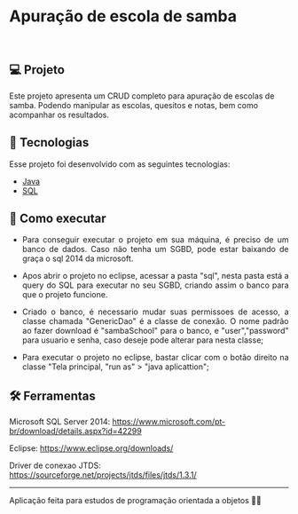 # Apuração de escola de samba

<br>




## 💻 Projeto

Este projeto apresenta um CRUD completo para apuração de escolas de samba. Podendo manipular as escolas, quesitos e notas, bem como acompanhar os resultados.

 

## 🧪 Tecnologias

Esse projeto foi desenvolvido com as seguintes tecnologias:

- [Java](https://github.com/topics/java)
- [SQL](https://github.com/topics/sql) 



## 🚀 Como executar


- <p align="justify">Para conseguir executar o projeto em sua máquina, é preciso de um banco de dados. Caso não tenha um SGBD, pode estar baixando de graça o sql 2014 da microsoft.</p> 

 
- <p align="justify">Apos abrir  o projeto no eclipse, acessar a pasta "sql", nesta pasta está a query do SQL para executar no seu SGBD, criando assim o banco para que o projeto funcione.</p>

- <p align="justify">Criado o banco, é necessario mudar suas permissoes de acesso, a classe chamada "GenericDao" é a classe de conexão. O nome padrão ao fazer download é "sambaSchool" para o banco, e "user","password" para usuario e senha, caso deseje pode alterar para nesta classe;</p>

- <p align="justify">Para executar o projeto no eclipse, bastar clicar com o botão direito na classe "Tela principal,  "run as" > "java aplicattion";</p>

 
## 🛠️ Ferramentas

Microsoft SQL Server 2014: https://www.microsoft.com/pt-br/download/details.aspx?id=42299

Eclipse: https://www.eclipse.org/downloads/

Driver de conexao JTDS: https://sourceforge.net/projects/jtds/files/jtds/1.3.1/




---------------------------------------------------

Aplicação feita para estudos de programação orientada a objetos 👋🏻 
